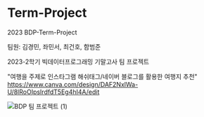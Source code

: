 # Term-Project
2023 BDP-Term-Project

팀원: 김경민, 좌민서, 최건호, 함범준

2023-2학기 빅데이터프로그래밍 기말고사 팀 프로젝트

"여행을 주제로 인스타그램 해쉬태그/네이버 블로그를 활용한 여행지 추천"\
https://www.canva.com/design/DAF2NxlWa-U/8lRoOIpsIrdfdT5Eg4hI4A/edit

![BDP 팀 프로젝트 (1)](https://github.com/BDP-Term-Project/Term-Project/assets/151486569/c1f86dba-afdf-49fd-b686-e992bf70f827)
